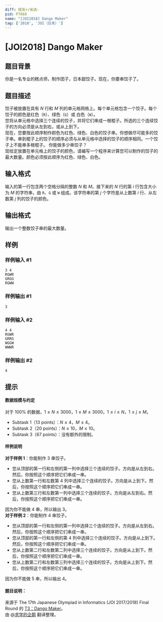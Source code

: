 ```yaml
---
diff: 提高+/省选-
pid: P7668
name: "[JOI2018] Dango Maker"
tag: ['2018', 'JOI（日本）']
---
```

# [JOI2018] Dango Maker
## 题目背景

你是一名专业的糕点师，制作团子，日本甜饺子。现在，你要串饺子了。
## 题目描述

饺子被放置在具有 $N$ 行和 $M$ 列的单元格网格上。每个单元格包含一个饺子。每个饺子的颜色是红色（$\texttt{R}$）、绿色（$\texttt{G}$）或 白色（$\texttt{W}$）。  
您将从单元格中选择三个连续的饺子，并将它们串成一根棍子。所选的三个连续饺子的方向必须是从左到右，或从上到下。  
现在，您要按此顺序制作颜色为红色、绿色、白色的饺子串。你想做尽可能多的饺子串。串到棍子上的饺子的顺序必须与从单元格中选择的饺子的顺序相同。一个饺子上不能串多根棍子。 
你能做多少串饺子？  
现给定放置在单元格上的饺子的颜色，请编写一个程序来计算您可以制作的饺子的最大数量。颜色必须按此顺序为红色、绿色、白色。
## 输入格式

输入的第一行包含两个空格分隔的整数 $N$ 和 $M$。接下来的 $N$ 行的第 $i$ 行包含大小为 $M$ 的字符串，由 $\texttt{R}$、$\texttt{G}$ 或 $\texttt{W}$ 组成。该字符串的第 $j$ 个字符是从上数第 $i$ 行、从左数第 $j$ 列的饺子的颜色。
## 输出格式

输出一个整数饺子串的最大数量。
## 样例

### 样例输入 #1
```
3 4
RGWR
GRGG
RGWW
```
### 样例输出 #1
```
3
```
### 样例输入 #2
```
4 4
RGWR
GRRG
WGGW
WWWR
```
### 样例输出 #2
```
4
```
## 提示

#### 数据规模与约定  
对于 $100 \%$ 的数据，$1 \leq N \leq 3000$，$1 \leq M \leq 3000$，$1 \leq i \leq N$，$1 \leq j \leq M$。  
- Subtask $1$（$13$ points）：$N \leq 4$，$M \leq 4$。  
- Subtask $2$（$20$ points）：$N \leq 10$，$M \leq 10$。  
- Subtask $3$（$67$ points）：没有额外的限制。  
#### 样例说明  
**对于样例 $1$**：你能制作 $3$ 串饺子。 
- 您从顶部的第一行和左侧的第一列中选择三个连续的饺子。方向是从左到右。然后，你按照这个顺序把它们串成一串。  
- 您从上数第一行和左数第 $4$ 列中选择三个连续的饺子。方向是从上到下。然后，你按照这个顺序把它们串成一串。  
- 您从上数第三行和左数第一列中选择三个连续的饺子。方向是从左到右。然后，你按照这个顺序把它们串成一串。  

因为你不能做 $4$ 串，所以输出 $3$。  
**对于样例 $2$**：你能制作 $4$ 串饺子。 
- 您从顶部的第一行和左侧的第一列中选择三个连续的饺子。方向是从左到右。然后，你按照这个顺序把它们串成一串。  
- 您从顶部的第一行和左侧的第 4 列中选择三个连续的饺子。方向是从上到下。然后，你按照这个顺序把它们串成一串。  
- 您从上数第二行和左数第二列中选择三个连续的饺子。方向是从上到下。然后，你按照这个顺序把它们串成一串。  
- 您从上数第二行和左数第三列中选择三个连续的饺子。方向是从上到下。然后，你按照这个顺序把它们串成一串。  

因为你不能做 $5$ 串，所以输出 $4$。  
#### 题目说明：  
来源于 The 17th Japanese Olympiad in Informatics (JOI 2017/2018) Final Round 的 [T3：Dango Maker](https://www.ioi-jp.org/joi/2017/2018-ho/2018-ho-t3-en.pdf)。  
由 @[求学的企鹅](/user/271784) 翻译整理。
